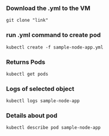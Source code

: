 ### Download the .yml to the VM
```
git clone "link"
```
### run .yml command to create pod
```
kubectl create -f sample-node-app.yml
```
### Returns Pods
```
kubectl get pods
```
### Logs of selected object
```
kubectl logs sample-node-app
```
### Details about pod
```
kubectl describe pod sample-node-app
```